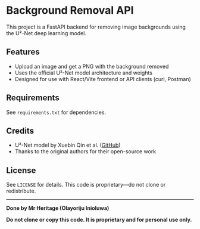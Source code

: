# Background Removal API

This project is a FastAPI backend for removing image backgrounds using the U²-Net deep learning model.

## Features

- Upload an image and get a PNG with the background removed
- Uses the official U²-Net model architecture and weights
- Designed for use with React/Vite frontend or API clients (curl, Postman)

## Requirements

See `requirements.txt` for dependencies.

## Credits

- U²-Net model by Xuebin Qin et al. ([GitHub](https://github.com/xuebinqin/U-2-Net))
- Thanks to the original authors for their open-source work

## License

See `LICENSE` for details. This code is proprietary—do not clone or redistribute.

---

**Done by Mr Heritage (Olayoriju Inioluwa)**

**Do not clone or copy this code. It is proprietary and for personal use only.**
